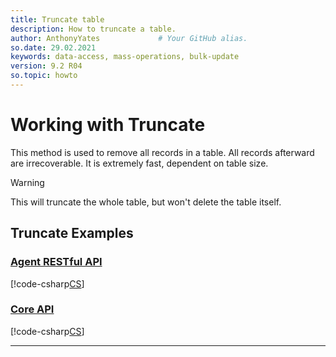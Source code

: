 ```yaml
---
title: Truncate table
description: How to truncate a table.
author: AnthonyYates             # Your GitHub alias.
so.date: 29.02.2021
keywords: data-access, mass-operations, bulk-update
version: 9.2 R04
so.topic: howto
---
```


# Working with Truncate

This method is used to remove all records in a table. All records afterward are irrecoverable. It is extremely fast, dependent on table size.

> [!WARNING]
> This will truncate the whole table, but won't delete the table itself.

## Truncate Examples

### [Agent RESTful API](#tab/truncate-1)

[!code-csharp[CS](../includes/mass-operation-truncate-agent.cs)]

### [Core API](#tab/truncate-2)

[!code-csharp[CS](../includes/mass-operation-truncate-core.cs)]
***
